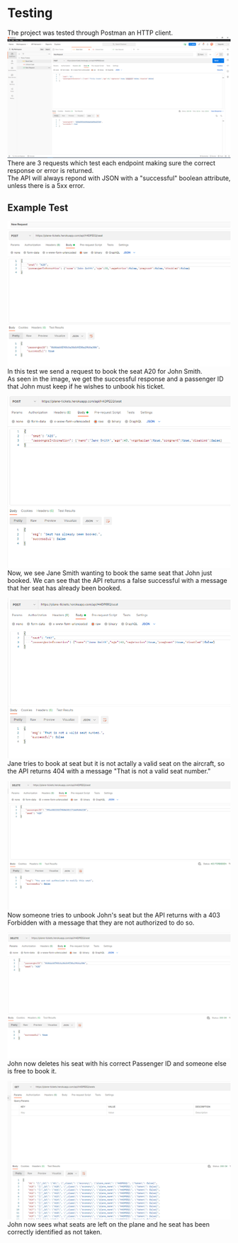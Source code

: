 # Testing
The project was tested through Postman an HTTP client.   
![PostmanUI](https://github.com/FinleyCooper/plane-tickets/blob/main/docs/images/postman1.png?raw=true)  
There are 3 requests which test each endpoint making sure the correct response or error is returned.  
The API will always repond with JSON with a "successful" boolean attribute, unless there is a 5xx error.

## Example Test
![PostmanTest1](https://github.com/FinleyCooper/plane-tickets/blob/main/docs/images/postman2.png?raw=true)  
In this test we send a request to book the seat A20 for John Smith.  
As seen in the image, we get the successful response and a passenger ID that John must keep if he wishes to unbook his ticket.  

![PostmanTest2](https://github.com/FinleyCooper/plane-tickets/blob/main/docs/images/postman3.png?raw=true)  
Now, we see Jane Smith wanting to book the same seat that John just booked. We can see that the API returns a false successful with a message that her seat has already been booked.  

![PostmanTest3](https://github.com/FinleyCooper/plane-tickets/blob/main/docs/images/postman4.png?raw=true)  
Jane tries to book at seat but it is not actally a valid seat on the aircraft, so the API returns 404 with a message "That is not a valid seat number."  

![PostmanTest4](https://github.com/FinleyCooper/plane-tickets/blob/main/docs/images/postman5.png?raw=true)  
Now someone tries to unbook John's seat but the API returns with a 403 Forbidden with a message that they are not authorized to do so.  

![PostmanTest5](https://github.com/FinleyCooper/plane-tickets/blob/main/docs/images/postman6.png?raw=true)  
John now deletes his seat with his correct Passenger ID and someone else is free to book it.  

![PostmanTest6](https://github.com/FinleyCooper/plane-tickets/blob/main/docs/images/postman7.png?raw=true)   
John now sees what seats are left on the plane and he seat has been correctly identified as not taken. 